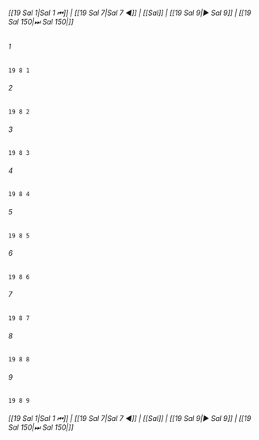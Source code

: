 
###### [[19 Sal 1|Sal 1 ⏮]] | [[19 Sal 7|Sal 7 ◀]] | [[Sal]] | [[19 Sal 9|▶ Sal 9]] | [[19 Sal 150|⏭ Sal 150|]]

###### 1
``` verse
19 8 1 
```
###### 2
``` verse
19 8 2 
```
###### 3
``` verse
19 8 3 
```
###### 4
``` verse
19 8 4 
```
###### 5
``` verse
19 8 5 
```
###### 6
``` verse
19 8 6 
```
###### 7
``` verse
19 8 7 
```
###### 8
``` verse
19 8 8 
```
###### 9
``` verse
19 8 9 
```

###### [[19 Sal 1|Sal 1 ⏮]] | [[19 Sal 7|Sal 7 ◀]] | [[Sal]] | [[19 Sal 9|▶ Sal 9]] | [[19 Sal 150|⏭ Sal 150|]]

